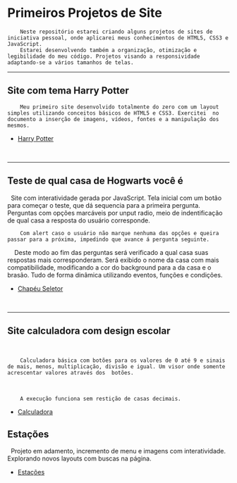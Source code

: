 # Primeiros Projetos de Site

        Neste repositório estarei criando alguns projetos de sites de iniciativa pessoal, onde aplicarei meus conhecimentos de HTML5, CSS3 e JavaScript. 
        Estarei desenvolvendo também a organização, otimização e legibilidade do meu código. Projetos visando a responsividade adaptando-se a vários tamanhos de telas.
---
## Site com tema Harry Potter
        Meu primeiro site desenvolvido totalmente do zero com um layout simples utilizando conceitos básicos de HTML5 e CSS3. Exercitei  no documento a inserção de imagens, vídeos, fontes e a manipulação dos mesmos. 
- [Harry Potter](https://susanalima55p.github.io/primeiros-projetos/harry-potter/)

&nbsp;

---
## Teste de qual casa de Hogwarts você é 
&nbsp;
        Site com interatividade gerada por JavaScript. Tela inicial com um botão para começar o teste, que dá sequencia para a primeira pergunta. Perguntas com opções marcáveis por unput radio, meio de indentificação de qual casa a resposta do usuário corresponde.
&nbsp;
&nbsp;

        Com alert caso o usuário não marque nenhuma das opções e queira passar para a próxima, impedindo que avance á pergunta seguinte.
&nbsp;
&nbsp;
        Deste modo ao fim das perguntas será verificado a qual casa suas respostas mais corresponderam. Será exibido o nome da casa com mais compatibilidade, modificando a cor do background para a da casa e o brasão. Tudo de forma dinâmica utilizando eventos, funções e condições.
&nbsp;

- [Chapéu Seletor](https://susanalima55p.github.io/primeiros-projetos/teste-casa/)

&nbsp;

---
## Site calculadora com design escolar
&nbsp;

        Calculadora básica com botões para os valores de 0 até 9 e sinais de mais, menos, multiplicação, divisão e igual. Um visor onde somente acrescentar valores através dos  botões.
&nbsp;

        A execução funciona sem restição de casas decimais. 
- [Calculadora](https://susanalima55p.github.io/primeiros-projetos/calculadora/)
&nbsp;

## Estações
&nbsp;
        Projeto em adamento, incremento de menu e imagens com interatividade. Explorando novos layouts com buscas na página.
 &nbsp;
- [Estações](https://susanalima55p.github.io/primeiros-projetos/estacao/)

